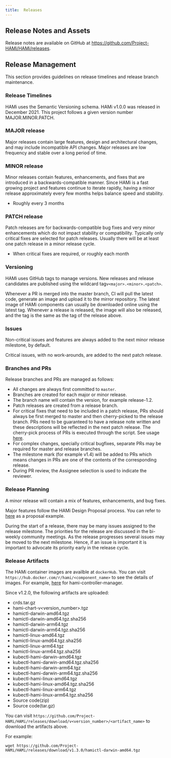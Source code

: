 ```yaml
---
title:  Releases
---
```


## Release Notes and Assets

Release notes are available on GitHub at https://github.com/Project-HAMi/HAMi/releases.

## Release Management

This section provides guidelines on release timelines and release branch maintenance.

### Release Timelines

HAMi uses the Semantic Versioning schema. HAMi v1.0.0 was released in December 2021. This project follows a given version number MAJOR.MINOR.PATCH.

### MAJOR release 

Major releases contain large features, design and architectural changes, and may include incompatible API changes. Major releases are low frequency and stable over a long period of time.

### MINOR release

Minor releases contain features, enhancements, and fixes that are introduced in a backwards-compatible manner. Since HAMi is a fast growing project and features continue to iterate rapidly, having a minor release approximately every few months helps balance speed and stability.

* Roughly every 3 months

### PATCH release

Patch releases are for backwards-compatible bug fixes and very minor enhancements which do not impact stability or compatibility. Typically only critical fixes are selected for patch releases. Usually there will be at least one patch release in a minor release cycle.

* When critical fixes are required, or roughly each month

### Versioning

HAMi uses GitHub tags to manage versions. New releases and release candidates are published using the wildcard tag`v<major>.<minor>.<patch>`.

Whenever a PR is merged into the master branch, CI will pull the latest code, generate an image and upload it to the mirror repository. The latest image of HAMi components can usually be downloaded online using the latest tag. 
Whenever a release is released, the image will also be released, and the tag is the same as the tag of the release above.

### Issues

Non-critical issues and features are always added to the next minor release milestone, by default.

Critical issues, with no work-arounds, are added to the next patch release.

### Branches and PRs

Release branches and PRs are managed as follows:

* All changes are always first committed to `master`.
* Branches are created for each major or minor release.
* The branch name will contain the version, for example release-1.2.
* Patch releases are created from a release branch.
* For critical fixes that need to be included in a patch release, PRs should always be first merged to master and then cherry-picked to the release branch. PRs need to be guaranteed to have a release note written and these descriptions will be reflected in the next patch release.
  The cherry-pick process of PRs is executed through the script. See usage [here](https://hami.io/docs/contributor/cherry-picks).
* For complex changes, specially critical bugfixes, separate PRs may be required for master and release branches.
* The milestone mark (for example v1.4) will be added to PRs which means changes in PRs are one of the contents of the corresponding release.
* During PR review, the Assignee selection is used to indicate the reviewer.

### Release Planning

A minor release will contain a mix of features, enhancements, and bug fixes.

Major features follow the HAMi Design Proposal process. You can refer to [here](https://github.com/Project-HAMi/HAMi/tree/master/docs/proposals/resource-interpreter-webhook) as a proposal example.

During the start of a release, there may be many issues assigned to the release milestone. The priorities for the release are discussed in the bi-weekly community meetings. 
As the release progresses several issues may be moved to the next milestone. Hence, if an issue is important it is important to advocate its priority early in the release cycle.

### Release Artifacts

The HAMi container images are availble at `dockerHub`. 
You can visit `https://hub.docker.com/r/hami/<component_name>` to see the details of images.
For example, [here](https://hub.docker.com/r/hami/hami-controller-manager) for hami-controller-manager.

Since v1.2.0, the following artifacts are uploaded:

* crds.tar.gz
* hami-chart-v\<version_number\>.tgz
* hamictl-darwin-amd64.tgz
* hamictl-darwin-amd64.tgz.sha256
* hamictl-darwin-arm64.tgz
* hamictl-darwin-arm64.tgz.sha256
* hamictl-linux-amd64.tgz
* hamictl-linux-amd64.tgz.sha256
* hamictl-linux-arm64.tgz
* hamictl-linux-arm64.tgz.sha256
* kubectl-hami-darwin-amd64.tgz
* kubectl-hami-darwin-amd64.tgz.sha256
* kubectl-hami-darwin-arm64.tgz
* kubectl-hami-darwin-arm64.tgz.sha256
* kubectl-hami-linux-amd64.tgz
* kubectl-hami-linux-amd64.tgz.sha256
* kubectl-hami-linux-arm64.tgz
* kubectl-hami-linux-arm64.tgz.sha256
* Source code(zip)
* Source code(tar.gz)

You can visit `https://github.com/Project-HAMi/HAMi/releases/download/v<version_number>/<artifact_name>` to download the artifacts above.

For example:

```shell
wget https://github.com/Project-HAMi/HAMi/releases/download/v1.3.0/hamictl-darwin-amd64.tgz
```